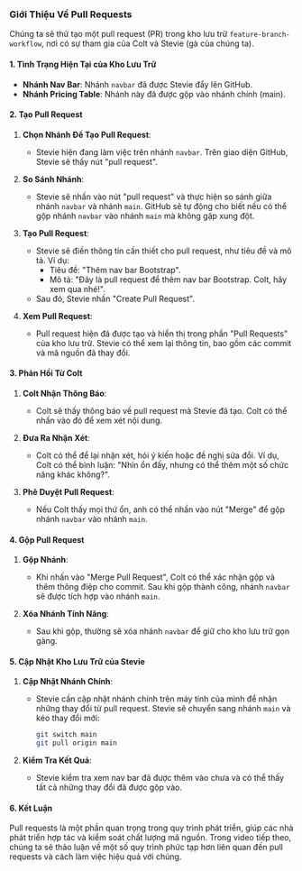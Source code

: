 ### Giới Thiệu Về Pull Requests

Chúng ta sẽ thử tạo một pull request (PR) trong kho lưu trữ `feature-branch-workflow`, nơi có sự tham gia của Colt và Stevie (gà của chúng ta). 

#### **1. Tình Trạng Hiện Tại của Kho Lưu Trữ**

- **Nhánh Nav Bar**: Nhánh `navbar` đã được Stevie đẩy lên GitHub.
- **Nhánh Pricing Table**: Nhánh này đã được gộp vào nhánh chính (main).

#### **2. Tạo Pull Request**

1. **Chọn Nhánh Để Tạo Pull Request**:
   - Stevie hiện đang làm việc trên nhánh `navbar`. Trên giao diện GitHub, Stevie sẽ thấy nút "pull request".

2. **So Sánh Nhánh**:
   - Stevie sẽ nhấn vào nút "pull request" và thực hiện so sánh giữa nhánh `navbar` và nhánh `main`. GitHub sẽ tự động cho biết nếu có thể gộp nhánh `navbar` vào nhánh `main` mà không gặp xung đột.

3. **Tạo Pull Request**:
   - Stevie sẽ điền thông tin cần thiết cho pull request, như tiêu đề và mô tả. Ví dụ:
     - Tiêu đề: "Thêm nav bar Bootstrap".
     - Mô tả: "Đây là pull request để thêm nav bar Bootstrap. Colt, hãy xem qua nhé!".
   - Sau đó, Stevie nhấn "Create Pull Request".

4. **Xem Pull Request**:
   - Pull request hiện đã được tạo và hiển thị trong phần "Pull Requests" của kho lưu trữ. Stevie có thể xem lại thông tin, bao gồm các commit và mã nguồn đã thay đổi.

#### **3. Phản Hồi Từ Colt**

1. **Colt Nhận Thông Báo**:
   - Colt sẽ thấy thông báo về pull request mà Stevie đã tạo. Colt có thể nhấn vào đó để xem xét nội dung.

2. **Đưa Ra Nhận Xét**:
   - Colt có thể để lại nhận xét, hỏi ý kiến hoặc đề nghị sửa đổi. Ví dụ, Colt có thể bình luận: "Nhìn ổn đấy, nhưng có thể thêm một số chức năng khác không?".

3. **Phê Duyệt Pull Request**:
   - Nếu Colt thấy mọi thứ ổn, anh có thể nhấn vào nút "Merge" để gộp nhánh `navbar` vào nhánh `main`.

#### **4. Gộp Pull Request**

1. **Gộp Nhánh**:
   - Khi nhấn vào "Merge Pull Request", Colt có thể xác nhận gộp và thêm thông điệp cho commit. Sau khi gộp thành công, nhánh `navbar` sẽ được tích hợp vào nhánh `main`.

2. **Xóa Nhánh Tính Năng**:
   - Sau khi gộp, thường sẽ xóa nhánh `navbar` để giữ cho kho lưu trữ gọn gàng.

#### **5. Cập Nhật Kho Lưu Trữ của Stevie**

1. **Cập Nhật Nhánh Chính**:
   - Stevie cần cập nhật nhánh chính trên máy tính của mình để nhận những thay đổi từ pull request. Stevie sẽ chuyển sang nhánh `main` và kéo thay đổi mới:
     ```bash
     git switch main
     git pull origin main
     ```

2. **Kiểm Tra Kết Quả**:
   - Stevie kiểm tra xem nav bar đã được thêm vào chưa và có thể thấy tất cả những thay đổi đã được gộp vào.

#### **6. Kết Luận**

Pull requests là một phần quan trọng trong quy trình phát triển, giúp các nhà phát triển hợp tác và kiểm soát chất lượng mã nguồn. Trong video tiếp theo, chúng ta sẽ thảo luận về một số quy trình phức tạp hơn liên quan đến pull requests và cách làm việc hiệu quả với chúng.
